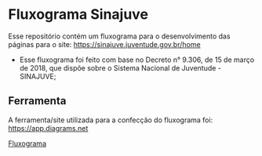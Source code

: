 
# Fluxograma Sinajuve


Esse repositório contém um fluxograma para o desenvolvimento das páginas para o site: https://sinajuve.juventude.gov.br/home

- Esse fluxograma foi feito com base no Decreto n° 9.306, de 15 de março de 2018, que dispõe sobre o Sistema Nacional de Juventude - SINAJUVE;


## Ferramenta

A ferramenta/site utilizada para a confecção do fluxograma foi: https://app.diagrams.net


[Fluxograma](https://github.com/VictorGoul/Fluxograma_Sinajuve/blob/main/README.md)
